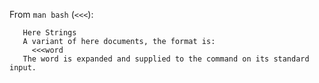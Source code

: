 
From `man bash` (`<<<`):

	   Here Strings
       A variant of here documents, the format is:
         <<<word
       The word is expanded and supplied to the command on its standard input.


